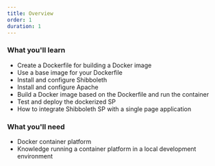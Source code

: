 ```yaml
---
title: Overview
order: 1
duration: 1
---
```



### What you'll learn

- Create a Dockerfile for building a Docker image
- Use a base image for your Dockerfile
- Install and configure Shibboleth
- Install and configure Apache
- Build a Docker image based on the Dockerfile and run the container
- Test and deploy the dockerized SP
- How to integrate Shibboleth SP with a single page application

### What you'll need

- Docker container platform
- Knowledge running a container platform in a local development environment
